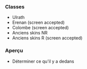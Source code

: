 ### Classes

- Ulrath
- Erenan (screen accepted)
- Colombe (screen accepted)
- Anciens skins NR
- Anciens skins R (screen accepted)

### Aperçu

- Déterminer ce qu'il y a dedans
